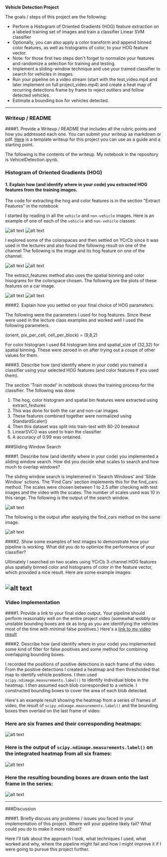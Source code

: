
**Vehicle Detection Project**

The goals / steps of this project are the following:

* Perform a Histogram of Oriented Gradients (HOG) feature extraction on a labeled training set of images and train a classifier Linear SVM classifier
* Optionally, you can also apply a color transform and append binned color features, as well as histograms of color, to your HOG feature vector. 
* Note: for those first two steps don't forget to normalize your features and randomize a selection for training and testing.
* Implement a sliding-window technique and use your trained classifier to search for vehicles in images.
* Run your pipeline on a video stream (start with the test_video.mp4 and later implement on full project_video.mp4) and create a heat map of recurring detections frame by frame to reject outliers and follow detected vehicles.
* Estimate a bounding box for vehicles detected.

[//]: # (Image References)
[image1]: ./output_images/carImage.png
[image2]: ./output_images/notCarImage.png
[image3]: ./output_images/hogCarImage.png
[image4]: ./output_images/hogFeatures.png
[image5]: ./output_images/SpatialFeatures.png
[image6]: ./output_images/Histogram.png
[image7]: ./output_images/searchWindows.png
[image8]: ./output_images/searchWindowOut.png
[video1]: ./project_video.mp4

---
### Writeup / README

####1. Provide a Writeup / README that includes all the rubric points and how you addressed each one.  You can submit your writeup as markdown or pdf.  [Here](https://github.com/udacity/CarND-Vehicle-Detection/blob/master/writeup_template.md) is a template writeup for this project you can use as a guide and a starting point.  

The following is the contents of the writeup. My notebook in the repository is VehicelDetection.ipynb. 

### Histogram of Oriented Gradients (HOG)

#### 1. Explain how (and identify where in your code) you extracted HOG features from the training images.

The code for extracting the hog and color features is in the section "Extract Features" in the notebook

I started by reading in all the `vehicle` and `non-vehicle` images.  Here is an example of one of each of the `vehicle` and `non-vehicle` classes:

![alt text][image1]
![alt text][image2]

I explored some of the colorspaces and then settled on YCrCb since it was used in the lectures and also found the following result on one of the channel The following is the image and its hog feature on one of the channel.

![alt text][image3]
![alt text][image4]

The extract_features method also uses the spatial binning and color hisograms for the colorspace chosen. The following are the plots of these features on a car image.

![alt text][image5]
![alt text][image6]

####2. Explain how you settled on your final choice of HOG parameters.

The following were the parameters I used for hog features. Since these were used in the lecture class examples and worked well I used the following parameters. 

(orient, pix_per_cell, cell_per_block) = (9,8,2)

For color histogram I used 64 histogram bins and spatial_size of (32,32) for spatial binning. These were zeroed in on after trying out a coupe of other values for them.

####3. Describe how (and identify where in your code) you trained a classifier using your selected HOG features (and color features if you used them).

The section 'Train model' in notebook shows the training process for the classifier. The following was done

1. The hog, color histogram and spatial bin features were extracted using extract_festures
2. This was done for both the car and non-car images
3. These features combined together were normalized using StandardScaler()
4. Then this dataset was split into train-test with 80-20 breakout
5. LinearSVC() was used to train the classifier
6. A accuracy of 0.99 was ontained.

###Sliding Window Search

####1. Describe how (and identify where in your code) you implemented a sliding window search.  How did you decide what scales to search and how much to overlap windows?

The sliding window search is implemened in 'Search Windows' and 'Slide Window' sctions. The 'Find Cars' section implements this for the find_cars method.  The scales were chosen between 1 to 2.5 after checking with  test images and the video with the scales. The number of scales used was 10 in  this range. The following is the output of the search window.

![alt text][image7]

The following is the output after applying the find_cars method on the same image.

![alt text][image8]

####2. Show some examples of test images to demonstrate how your pipeline is working.  What did you do to optimize the performance of your classifier?

Ultimately I searched on two scales using YCrCb 3-channel HOG features plus spatially binned color and histograms of color in the feature vector, which provided a nice result.  Here are some example images:

![alt text][image4]
---

### Video Implementation

####1. Provide a link to your final video output.  Your pipeline should perform reasonably well on the entire project video (somewhat wobbly or unstable bounding boxes are ok as long as you are identifying the vehicles most of the time with minimal false positives.)
Here's a [link to my video result](./project_video.mp4)


####2. Describe how (and identify where in your code) you implemented some kind of filter for false positives and some method for combining overlapping bounding boxes.

I recorded the positions of positive detections in each frame of the video.  From the positive detections I created a heatmap and then thresholded that map to identify vehicle positions.  I then used `scipy.ndimage.measurements.label()` to identify individual blobs in the heatmap.  I then assumed each blob corresponded to a vehicle.  I constructed bounding boxes to cover the area of each blob detected.  

Here's an example result showing the heatmap from a series of frames of video, the result of `scipy.ndimage.measurements.label()` and the bounding boxes then overlaid on the last frame of video:

### Here are six frames and their corresponding heatmaps:

![alt text][image5]

### Here is the output of `scipy.ndimage.measurements.label()` on the integrated heatmap from all six frames:
![alt text][image6]

### Here the resulting bounding boxes are drawn onto the last frame in the series:
![alt text][image7]



---

###Discussion

####1. Briefly discuss any problems / issues you faced in your implementation of this project.  Where will your pipeline likely fail?  What could you do to make it more robust?

Here I'll talk about the approach I took, what techniques I used, what worked and why, where the pipeline might fail and how I might improve it if I were going to pursue this project further.  

